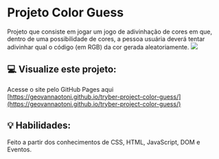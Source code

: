 # Projeto Color Guess
Projeto que consiste em jogar um jogo de adivinhação de cores em que, dentro de uma possibilidade de cores, a pessoa usuária deverá tentar adivinhar qual o código (em RGB) da cor gerada aleatoriamente.
<img src="./color-guess.gif">

## :computer: Visualize este projeto:
Acesse o site pelo GitHub Pages aqui
[https://geovannaotoni.github.io/tryber-project-color-guess/](https://geovannaotoni.github.io/tryber-project-color-guess/)

## :bulb: Habilidades:
Feito a partir dos conhecimentos de CSS, HTML, JavaScript, DOM e Eventos.
